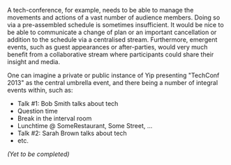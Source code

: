 A tech-conference, for example, needs to be able to manage the movements and actions of a vast number of audience members. Doing so via a pre-assembled schedule is sometimes insufficient. It would be nice to be able to communicate a change of plan or an important cancellation or addition to the schedule via a centralised stream. Furthermore, emergent events, such as guest appearances or after-parties, would very much benefit from a collaborative stream where participants could share their insight and media.

One can imagine a private or public instance of Yip presenting "TechConf 2013" as the central umbrella event, and there being a number of integral events within, such as:

 * Talk #1: Bob Smith talks about tech
 * Question time
 * Break in the interval room
 * Lunchtime @ SomeRestaurant, Some Street, ...
 * Talk #2: Sarah Brown talks about tech
 * etc.

*(Yet to be completed)*